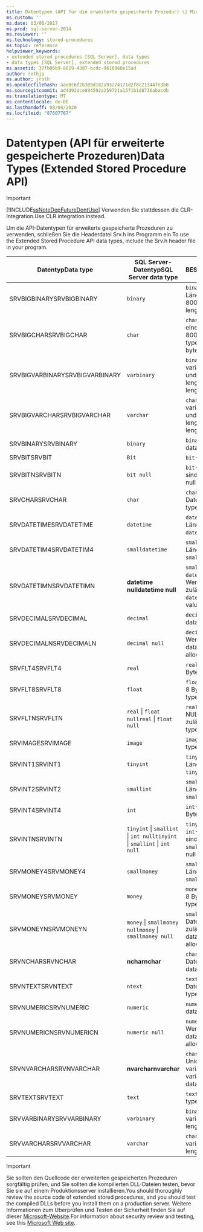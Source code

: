 ```yaml
---
title: Datentypen (API für die erweiterte gespeicherte Prozedur) \| Microsoft-Dokumentation
ms.custom: ''
ms.date: 03/06/2017
ms.prod: sql-server-2014
ms.reviewer: ''
ms.technology: stored-procedures
ms.topic: reference
helpviewer_keywords:
- extended stored procedures [SQL Server], data types
- data types [SQL Server], extended stored procedures
ms.assetid: 37fb86b9-8819-4387-bcdc-9616968e15ad
author: rothja
ms.author: jroth
ms.openlocfilehash: aae0c6f2b309d182a93274171d2f8c21344fe3b0
ms.sourcegitcommit: ad4d92dce894592a259721a1571b1d8736abacdb
ms.translationtype: MT
ms.contentlocale: de-DE
ms.lasthandoff: 08/04/2020
ms.locfileid: "87607767"
---
```

# <a name="data-types-extended-stored-procedure-api"></a><span data-ttu-id="88256-102">Datentypen (API für erweiterte gespeicherte Prozeduren)</span><span class="sxs-lookup"><span data-stu-id="88256-102">Data Types (Extended Stored Procedure API)</span></span>
    
> [!IMPORTANT]  
>  [!INCLUDE[ssNoteDepFutureDontUse](../../includes/ssnotedepfuturedontuse-md.md)] <span data-ttu-id="88256-103">Verwenden Sie stattdessen die CLR-Integration.</span><span class="sxs-lookup"><span data-stu-id="88256-103">Use CLR integration instead.</span></span>  
  
 <span data-ttu-id="88256-104">Um die API-Datentypen für erweiterte gespeicherte Prozeduren zu verwenden, schließen Sie die Headerdatei Srv.h ins Programm ein.</span><span class="sxs-lookup"><span data-stu-id="88256-104">To use the Extended Stored Procedure API data types, include the Srv.h header file in your program.</span></span>  
  
|<span data-ttu-id="88256-105">Datentyp</span><span class="sxs-lookup"><span data-stu-id="88256-105">Data type</span></span>|<span data-ttu-id="88256-106">SQL Server-Datentyp</span><span class="sxs-lookup"><span data-stu-id="88256-106">SQL Server data type</span></span>|<span data-ttu-id="88256-107">BESCHREIBUNG</span><span class="sxs-lookup"><span data-stu-id="88256-107">Description</span></span>|  
|---------------|--------------------------|-----------------|  
|<span data-ttu-id="88256-108">SRVBIGBINARY</span><span class="sxs-lookup"><span data-stu-id="88256-108">SRVBIGBINARY</span></span>|`binary`|<span data-ttu-id="88256-109">`binary`-Datentyp mit einer Länge von 0 bis 8000 Byte.</span><span class="sxs-lookup"><span data-stu-id="88256-109">`binary` data type, length 0 to 8000 bytes.</span></span>|  
|<span data-ttu-id="88256-110">SRVBIGCHAR</span><span class="sxs-lookup"><span data-stu-id="88256-110">SRVBIGCHAR</span></span>|`char`|<span data-ttu-id="88256-111">`character`-Datentyp mit einer Länge von 0 bis 8000 Byte.</span><span class="sxs-lookup"><span data-stu-id="88256-111">`character` data type, length 0 to 8000 bytes.</span></span>|  
|<span data-ttu-id="88256-112">SRVBIGVARBINARY</span><span class="sxs-lookup"><span data-stu-id="88256-112">SRVBIGVARBINARY</span></span>|`varbinary`|<span data-ttu-id="88256-113">`binary`-Datentyp mit variabler Länge zwischen 0 und 8000 Byte.</span><span class="sxs-lookup"><span data-stu-id="88256-113">Variable-length `binary` data type, length 0 to 8000 bytes.</span></span>|  
|<span data-ttu-id="88256-114">SRVBIGVARCHAR</span><span class="sxs-lookup"><span data-stu-id="88256-114">SRVBIGVARCHAR</span></span>|`varchar`|<span data-ttu-id="88256-115">`character`-Datentyp mit variabler Länge zwischen 0 und 8000 Byte.</span><span class="sxs-lookup"><span data-stu-id="88256-115">Variable-length `character` data type, length 0 to 8000 bytes.</span></span>|  
|<span data-ttu-id="88256-116">SRVBINARY</span><span class="sxs-lookup"><span data-stu-id="88256-116">SRVBINARY</span></span>|`binary`|<span data-ttu-id="88256-117">`binary`-Datentyp.</span><span class="sxs-lookup"><span data-stu-id="88256-117">`binary` data type.</span></span>|  
|<span data-ttu-id="88256-118">SRVBIT</span><span class="sxs-lookup"><span data-stu-id="88256-118">SRVBIT</span></span>|`Bit`|<span data-ttu-id="88256-119">`bit`-Datentyp.</span><span class="sxs-lookup"><span data-stu-id="88256-119">`bit` data type.</span></span>|  
|<span data-ttu-id="88256-120">SRVBITN</span><span class="sxs-lookup"><span data-stu-id="88256-120">SRVBITN</span></span>|`bit null`|<span data-ttu-id="88256-121">`bit`-Datentyp, NULL-Werte sind zulässig.</span><span class="sxs-lookup"><span data-stu-id="88256-121">`bit` data type, null values allowed.</span></span>|  
|<span data-ttu-id="88256-122">SRVCHAR</span><span class="sxs-lookup"><span data-stu-id="88256-122">SRVCHAR</span></span>|`char`|<span data-ttu-id="88256-123">`character`-Datentyp.</span><span class="sxs-lookup"><span data-stu-id="88256-123">`character` data type.</span></span>|  
|<span data-ttu-id="88256-124">SRVDATETIME</span><span class="sxs-lookup"><span data-stu-id="88256-124">SRVDATETIME</span></span>|`datetime`|<span data-ttu-id="88256-125">`datetime`-Datentyp der Länge 8 Byte.</span><span class="sxs-lookup"><span data-stu-id="88256-125">8-byte `datetime` data type.</span></span>|  
|<span data-ttu-id="88256-126">SRVDATETIM4</span><span class="sxs-lookup"><span data-stu-id="88256-126">SRVDATETIM4</span></span>|`smalldatetime`|<span data-ttu-id="88256-127">`smalldatetime`-Datentyp der Länge 4 Byte.</span><span class="sxs-lookup"><span data-stu-id="88256-127">4-byte `smalldatetime` data type.</span></span>|  
|<span data-ttu-id="88256-128">SRVDATETIMN</span><span class="sxs-lookup"><span data-stu-id="88256-128">SRVDATETIMN</span></span>|<span data-ttu-id="88256-129">**datetime null**</span><span class="sxs-lookup"><span data-stu-id="88256-129">**datetime null**</span></span>|<span data-ttu-id="88256-130">`smalldatetime`- oder `datetime`-Datentyp, NULL-Werte sind zulässig.</span><span class="sxs-lookup"><span data-stu-id="88256-130">`smalldatetime` or `datetime` data type, null values allowed.</span></span>|  
|<span data-ttu-id="88256-131">SRVDECIMAL</span><span class="sxs-lookup"><span data-stu-id="88256-131">SRVDECIMAL</span></span>|`decimal`|<span data-ttu-id="88256-132">`decimal`-Datentyp.</span><span class="sxs-lookup"><span data-stu-id="88256-132">`decimal` data type.</span></span>|  
|<span data-ttu-id="88256-133">SRVDECIMALN</span><span class="sxs-lookup"><span data-stu-id="88256-133">SRVDECIMALN</span></span>|`decimal null`|<span data-ttu-id="88256-134">`decimal`-Datentyp, NULL-Werte sind zulässig.</span><span class="sxs-lookup"><span data-stu-id="88256-134">`decimal` data type, null values allowed.</span></span>|  
|<span data-ttu-id="88256-135">SRVFLT4</span><span class="sxs-lookup"><span data-stu-id="88256-135">SRVFLT4</span></span>|`real`|<span data-ttu-id="88256-136">`real`-Datentyp der Länge 4 Byte.</span><span class="sxs-lookup"><span data-stu-id="88256-136">4-byte `real` data type.</span></span>|  
|<span data-ttu-id="88256-137">SRVFLT8</span><span class="sxs-lookup"><span data-stu-id="88256-137">SRVFLT8</span></span>|`float`|<span data-ttu-id="88256-138">`float`-Datentyp der Länge 8 Byte.</span><span class="sxs-lookup"><span data-stu-id="88256-138">8-byte `float` data type.</span></span>|  
|<span data-ttu-id="88256-139">SRVFLTN</span><span class="sxs-lookup"><span data-stu-id="88256-139">SRVFLTN</span></span>|<span data-ttu-id="88256-140">`real` &#124; `float null`</span><span class="sxs-lookup"><span data-stu-id="88256-140">`real` &#124; `float null`</span></span>|<span data-ttu-id="88256-141">`real`- oder `float`-Datentyp, NULL-Werte sind zulässig.</span><span class="sxs-lookup"><span data-stu-id="88256-141">`real` or `float` data type, null values allowed.</span></span>|  
|<span data-ttu-id="88256-142">SRVIMAGE</span><span class="sxs-lookup"><span data-stu-id="88256-142">SRVIMAGE</span></span>|`image`|<span data-ttu-id="88256-143">`image`-Datentyp.</span><span class="sxs-lookup"><span data-stu-id="88256-143">`image` data type.</span></span>|  
|<span data-ttu-id="88256-144">SRVINT1</span><span class="sxs-lookup"><span data-stu-id="88256-144">SRVINT1</span></span>|`tinyint`|<span data-ttu-id="88256-145">`tinyint`-Datentyp der Länge 1 Byte.</span><span class="sxs-lookup"><span data-stu-id="88256-145">1-byte `tinyint` data type.</span></span>|  
|<span data-ttu-id="88256-146">SRVINT2</span><span class="sxs-lookup"><span data-stu-id="88256-146">SRVINT2</span></span>|`smallint`|<span data-ttu-id="88256-147">`smallint`-Datentyp der Länge 2 Byte.</span><span class="sxs-lookup"><span data-stu-id="88256-147">2-byte `smallint` data type.</span></span>|  
|<span data-ttu-id="88256-148">SRVINT4</span><span class="sxs-lookup"><span data-stu-id="88256-148">SRVINT4</span></span>|`int`|<span data-ttu-id="88256-149">`int`-Datentyp der Länge 4 Byte.</span><span class="sxs-lookup"><span data-stu-id="88256-149">4-byte `int` data type.</span></span>|  
|<span data-ttu-id="88256-150">SRVINTN</span><span class="sxs-lookup"><span data-stu-id="88256-150">SRVINTN</span></span>|<span data-ttu-id="88256-151">`tinyint` &#124; `smallint` &#124; `int null`</span><span class="sxs-lookup"><span data-stu-id="88256-151">`tinyint` &#124; `smallint` &#124; `int null`</span></span>|<span data-ttu-id="88256-152">`tinyint`-, `smallint`- oder `int`-Datentyp, NULL-Werte sind zulässig.</span><span class="sxs-lookup"><span data-stu-id="88256-152">`tinyint`, `smallint`, or `int` data type, null values allowed.</span></span>|  
|<span data-ttu-id="88256-153">SRVMONEY4</span><span class="sxs-lookup"><span data-stu-id="88256-153">SRVMONEY4</span></span>|`smallmoney`|<span data-ttu-id="88256-154">`smallmoney`-Datentyp der Länge 4 Byte.</span><span class="sxs-lookup"><span data-stu-id="88256-154">4-byte `smallmoney` data type.</span></span>|  
|<span data-ttu-id="88256-155">SRVMONEY</span><span class="sxs-lookup"><span data-stu-id="88256-155">SRVMONEY</span></span>|`money`|<span data-ttu-id="88256-156">`money`-Datentyp der Länge 8 Byte.</span><span class="sxs-lookup"><span data-stu-id="88256-156">8-byte `money` data type.</span></span>|  
|<span data-ttu-id="88256-157">SRVMONEYN</span><span class="sxs-lookup"><span data-stu-id="88256-157">SRVMONEYN</span></span>|<span data-ttu-id="88256-158">`money` &#124; `smallmoney null`</span><span class="sxs-lookup"><span data-stu-id="88256-158">`money` &#124; `smallmoney null`</span></span>|<span data-ttu-id="88256-159">`smallmoney`- oder `money`-Datentyp, NULL-Werte sind zulässig.</span><span class="sxs-lookup"><span data-stu-id="88256-159">`smallmoney` or `money` data type, null values allowed.</span></span>|  
|<span data-ttu-id="88256-160">SRVNCHAR</span><span class="sxs-lookup"><span data-stu-id="88256-160">SRVNCHAR</span></span>|<span data-ttu-id="88256-161">**nchar**</span><span class="sxs-lookup"><span data-stu-id="88256-161">**nchar**</span></span>|<span data-ttu-id="88256-162">`character`-Unicode-Datentyp.</span><span class="sxs-lookup"><span data-stu-id="88256-162">Unicode `character` data type.</span></span>|  
|<span data-ttu-id="88256-163">SRVNTEXT</span><span class="sxs-lookup"><span data-stu-id="88256-163">SRVNTEXT</span></span>|`ntext`|<span data-ttu-id="88256-164">`text`-Unicode-Datentyp.</span><span class="sxs-lookup"><span data-stu-id="88256-164">Unicode `text` data type.</span></span>|  
|<span data-ttu-id="88256-165">SRVNUMERIC</span><span class="sxs-lookup"><span data-stu-id="88256-165">SRVNUMERIC</span></span>|`numeric`|<span data-ttu-id="88256-166">`numeric`-Datentyp.</span><span class="sxs-lookup"><span data-stu-id="88256-166">`numeric` data type.</span></span>|  
|<span data-ttu-id="88256-167">SRVNUMERICN</span><span class="sxs-lookup"><span data-stu-id="88256-167">SRVNUMERICN</span></span>|`numeric null`|<span data-ttu-id="88256-168">`numeric`-Datentyp, NULL-Werte sind zulässig.</span><span class="sxs-lookup"><span data-stu-id="88256-168">`numeric` data type, null values allowed.</span></span>|  
|<span data-ttu-id="88256-169">SRVNVARCHAR</span><span class="sxs-lookup"><span data-stu-id="88256-169">SRVNVARCHAR</span></span>|<span data-ttu-id="88256-170">**nvarchar**</span><span class="sxs-lookup"><span data-stu-id="88256-170">**nvarchar**</span></span>|<span data-ttu-id="88256-171">`character`-Datentyp mit Unicode-Zeichen von variabler Länge.</span><span class="sxs-lookup"><span data-stu-id="88256-171">Unicode variable-length `character` data type.</span></span>|  
|<span data-ttu-id="88256-172">SRVTEXT</span><span class="sxs-lookup"><span data-stu-id="88256-172">SRVTEXT</span></span>|`text`|<span data-ttu-id="88256-173">`text`-Datentyp.</span><span class="sxs-lookup"><span data-stu-id="88256-173">`text` data type.</span></span>|  
|<span data-ttu-id="88256-174">SRVVARBINARY</span><span class="sxs-lookup"><span data-stu-id="88256-174">SRVVARBINARY</span></span>|`varbinary`|<span data-ttu-id="88256-175">`binary`-Datentyp mit variabler Länge.</span><span class="sxs-lookup"><span data-stu-id="88256-175">Variable-length `binary` data type.</span></span>|  
|<span data-ttu-id="88256-176">SRVVARCHAR</span><span class="sxs-lookup"><span data-stu-id="88256-176">SRVVARCHAR</span></span>|`varchar`|<span data-ttu-id="88256-177">`character`-Datentyp mit variabler Länge.</span><span class="sxs-lookup"><span data-stu-id="88256-177">Variable-length `character` data type.</span></span>|  
  
> [!IMPORTANT]  
>  <span data-ttu-id="88256-178">Sie sollten den Quellcode der erweiterten gespeicherten Prozeduren sorgfältig prüfen, und Sie sollten die kompilierten DLL-Dateien testen, bevor Sie sie auf einem Produktionsserver installieren.</span><span class="sxs-lookup"><span data-stu-id="88256-178">You should thoroughly review the source code of extended stored procedures, and you should test the compiled DLLs before you install them on a production server.</span></span> <span data-ttu-id="88256-179">Weitere Informationen zum Überprüfen und Testen der Sicherheit finden Sie auf dieser [Microsoft-Website](https://go.microsoft.com/fwlink/?LinkID=54761&amp;clcid=0x409https://msdn.microsoft.com/security/).</span><span class="sxs-lookup"><span data-stu-id="88256-179">For information about security review and testing, see this [Microsoft Web site](https://go.microsoft.com/fwlink/?LinkID=54761&amp;clcid=0x409https://msdn.microsoft.com/security/).</span></span>  
  
  
